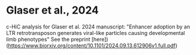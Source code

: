 # Glaser et al., 2024 
c-HiC analysis for Glaser et al. 2024 manuscript: "Enhancer adoption by an LTR retrotransposon
generates viral-like particles causing
developmental limb phenotypes"
See the preprint [here])(https://www.biorxiv.org/content/10.1101/2024.09.13.612906v1.full.pdf)



